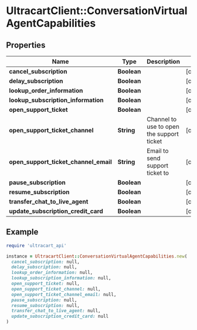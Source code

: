 # UltracartClient::ConversationVirtualAgentCapabilities

## Properties

| Name | Type | Description | Notes |
| ---- | ---- | ----------- | ----- |
| **cancel_subscription** | **Boolean** |  | [optional] |
| **delay_subscription** | **Boolean** |  | [optional] |
| **lookup_order_information** | **Boolean** |  | [optional] |
| **lookup_subscription_information** | **Boolean** |  | [optional] |
| **open_support_ticket** | **Boolean** |  | [optional] |
| **open_support_ticket_channel** | **String** | Channel to use to open the support ticket | [optional] |
| **open_support_ticket_channel_email** | **String** | Email to send support ticket to | [optional] |
| **pause_subscription** | **Boolean** |  | [optional] |
| **resume_subscription** | **Boolean** |  | [optional] |
| **transfer_chat_to_live_agent** | **Boolean** |  | [optional] |
| **update_subscription_credit_card** | **Boolean** |  | [optional] |

## Example

```ruby
require 'ultracart_api'

instance = UltracartClient::ConversationVirtualAgentCapabilities.new(
  cancel_subscription: null,
  delay_subscription: null,
  lookup_order_information: null,
  lookup_subscription_information: null,
  open_support_ticket: null,
  open_support_ticket_channel: null,
  open_support_ticket_channel_email: null,
  pause_subscription: null,
  resume_subscription: null,
  transfer_chat_to_live_agent: null,
  update_subscription_credit_card: null
)
```

